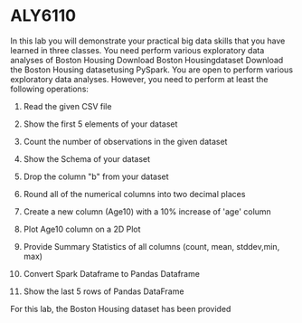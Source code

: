 # ALY6110

In this lab you will demonstrate your practical big data skills that you have learned in three classes. You need perform various exploratory data analyses of Boston Housing Download Boston Housingdataset Download the Boston Housing datasetusing PySpark. You are open to perform various exploratory data analyses. However, you need to perform at least the following operations:

1. Read the given CSV file

2. Show the first 5 elements of your dataset

3. Count the number of observations in the given dataset

4. Show the Schema of your dataset

5. Drop the column "b" from your dataset

6. Round all of the numerical columns into two decimal places

7. Create a new column (Age10)  with a 10% increase of 'age' column

8. Plot Age10 column on a 2D Plot

9. Provide Summary Statistics of all columns (count, mean, stddev,min, max)

9. Convert  Spark Dataframe to Pandas Dataframe

10. Show the last 5 rows of Pandas DataFrame

For this lab, the Boston Housing dataset has been provided 
